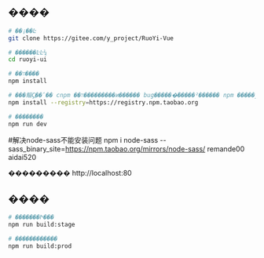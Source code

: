 ## ����

```bash
# ��¡��Ŀ
git clone https://gitee.com/y_project/RuoYi-Vue

# ������ĿĿ¼
cd ruoyi-ui

# ��װ����
npm install

# ���鲻Ҫֱ��ʹ�� cnpm ��װ���������и��ֹ���� bug������ͨ�����²������ npm �����ٶ���������
npm install --registry=https://registry.npm.taobao.org

# ��������
npm run dev
```
#解决node-sass不能安装问题
npm i node-sass --sass_binary_site=https://npm.taobao.org/mirrors/node-sass/ remande00 aidai520

��������� http://localhost:80

## ����

```bash
# �������Ի���
npm run build:stage

# ������������
npm run build:prod
```

